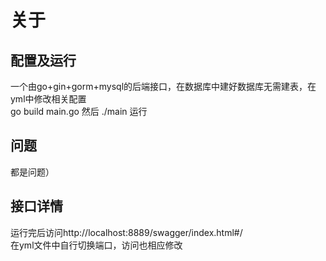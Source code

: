 # 关于
## 配置及运行
一个由go+gin+gorm+mysql的后端接口，在数据库中建好数据库无需建表，在yml中修改相关配置<br/>
go build main.go
然后 ./main 运行
## 问题
都是问题）
## 接口详情
运行完后访问http://localhost:8889/swagger/index.html#/ <br/>
在yml文件中自行切换端口，访问也相应修改